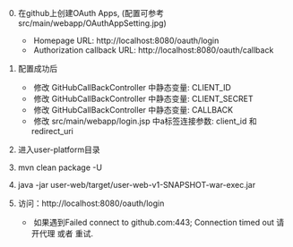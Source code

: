 0. 在github上创建OAuth Apps, (配置可参考src/main/webapp/OAuthAppSetting.jpg)
    - ​ Homepage URL: http://localhost:8080/oauth/login
    - ​ Authorization callback URL: http://localhost:8080/oauth/callback

1. 配置成功后
    - ​ 修改 GitHubCallBackController 中静态变量: CLIENT_ID
    - ​ 修改 GitHubCallBackController 中静态变量: CLIENT_SECRET
    - ​ 修改 GitHubCallBackController 中静态变量: CALLBACK
    - ​ 修改 src/main/webapp/login.jsp 中a标签连接参数: client_id 和 redirect_uri 

2. 进入user-platform目录

3. mvn clean package -U

4. java -jar user-web/target/user-web-v1-SNAPSHOT-war-exec.jar

5. 访问：http://localhost:8080/oauth/login
    - ​ 如果遇到Failed connect to github.com:443; Connection timed out 请开代理 或者 重试.

